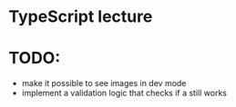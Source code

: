 # TypeScript lecture

# TODO:

- make it possible to see images in dev mode
- implement a validation logic that checks if a still works
